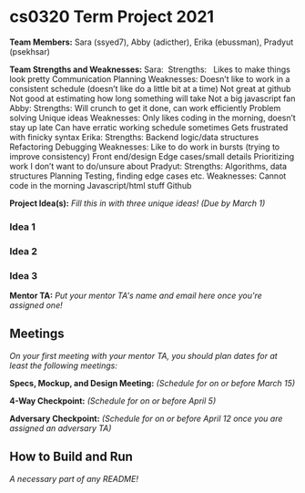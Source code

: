 # cs0320 Term Project 2021

**Team Members:** Sara (ssyed7), Abby (adicther), Erika (ebussman), Pradyut (psekhsar)

**Team Strengths and Weaknesses:** 
Sara: 
  &nbsp;Strengths:
    &nbsp;&nbsp;Likes to make things look pretty
    Communication
    Planning
  Weaknesses:
    Doesn’t like to work in a consistent schedule (doesn’t like do a little bit at a time)
    Not great at github
    Not good at estimating how long something will take
    Not a big javascript fan
Abby:
  Strengths:
	  Will crunch to get it done, can work efficiently
	  Problem solving
	  Unique ideas
  Weaknesses:
	  Only likes coding in the morning, doesn’t stay up late
	  Can have erratic working schedule sometimes
	  Gets frustrated with finicky syntax
Erika: 
  Strengths: 
    Backend logic/data structures
    Refactoring
    Debugging
  Weaknesses: 
    Like to do work in bursts (trying to improve consistency) 
    Front end/design
    Edge cases/small details
    Prioritizing work I don’t want to do/unsure about
Pradyut:
  Strengths: 
    Algorithms, data structures
    Planning
    Testing, finding edge cases etc.
  Weaknesses: 
    Cannot code in the morning
    Javascript/html stuff
    Github


**Project Idea(s):** _Fill this in with three unique ideas! (Due by March 1)_
### Idea 1

### Idea 2

### Idea 3

**Mentor TA:** _Put your mentor TA's name and email here once you're assigned one!_

## Meetings
_On your first meeting with your mentor TA, you should plan dates for at least the following meetings:_

**Specs, Mockup, and Design Meeting:** _(Schedule for on or before March 15)_

**4-Way Checkpoint:** _(Schedule for on or before April 5)_

**Adversary Checkpoint:** _(Schedule for on or before April 12 once you are assigned an adversary TA)_

## How to Build and Run
_A necessary part of any README!_
